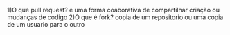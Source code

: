 1)O que pull request?
e uma forma coaborativa de compartilhar criação ou mudanças de codigo
2)O que é fork?
copia de um repositorio ou uma copia de um usuario para o outro